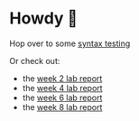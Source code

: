 # Howdy 🤠

Hop over to some [syntax testing](basic-syntax.md)

Or check out:

- the [week 2 lab report](week2.md)
- the [week 4 lab report](week4.md)
- the [week 6 lab report](week6.md)
- the [week 8 lab report](week8.md)
